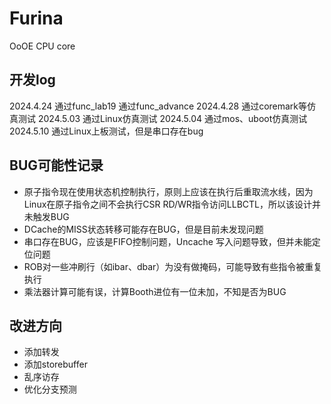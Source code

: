 # Furina
OoOE CPU core

## 开发log

2024.4.24 通过func_lab19 通过func_advance
2024.4.28 通过coremark等仿真测试
2024.5.03 通过Linux仿真测试
2024.5.04 通过mos、uboot仿真测试
2024.5.10 通过Linux上板测试，但是串口存在bug


## BUG可能性记录

- 原子指令现在使用状态机控制执行，原则上应该在执行后重取流水线，因为Linux在原子指令之间不会执行CSR RD/WR指令访问LLBCTL，所以该设计并未触发BUG
- DCache的MISS状态转移可能存在BUG，但是目前未发现问题
- 串口存在BUG，应该是FIFO控制问题，Uncache 写入问题导致，但并未能定位问题
- ROB对一些冲刷行（如ibar、dbar）为没有做掩码，可能导致有些指令被重复执行
- 乘法器计算可能有误，计算Booth进位有一位未加，不知是否为BUG

## 改进方向

- 添加转发
- 添加storebuffer
- 乱序访存
- 优化分支预测
